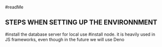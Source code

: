 #readMe

## STEPS WHEN SETTING UP THE ENVIRONNMENT

#install the database server for local use
#install node. it is heavily used in JS frameworks, even though in the future we will use Deno
